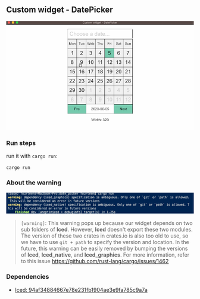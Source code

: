 ## Custom widget - DatePicker

![](./images/date_picker.gif)

### Run steps

run it with `cargo run`:
```
cargo run
```
### About the warning

![](./images/warning.png)

>```[warning]```: This warning pops up because our widget depends on two sub folders of **Iced**. However, **Iced** doesn't export these two modules. The version of these two crates in crates.io is also too old to use, so we have to use ```git + path``` to specify the version and location. In the future, this warning can be easily removed by bumping the versions of **Iced**, **Iced_native**, and **Iced_graphics**. For more information, refer to this issue https://github.com/rust-lang/cargo/issues/1462

### Dependencies

- [Iced: 94af34884667e78e231fb1904ae3e9fa785c9a7a](https://github.com/hecrj/iced/tree/94af34884667e78e231fb1904ae3e9fa785c9a7a)


[`main`]: src/main.rs
